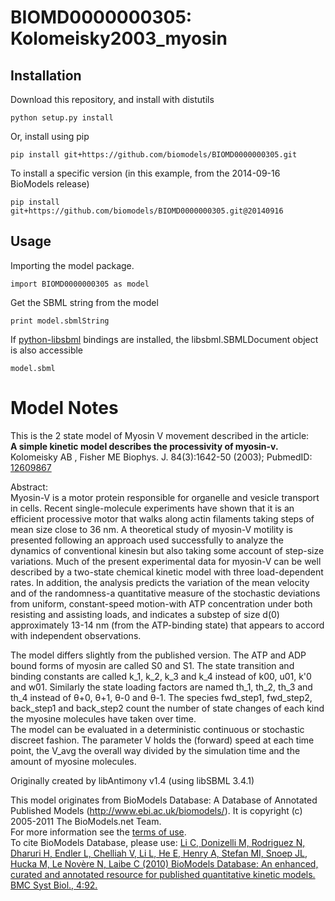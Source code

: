 # BIOMD0000000305: Kolomeisky2003_myosin

## Installation

Download this repository, and install with distutils

`python setup.py install`

Or, install using pip

`pip install git+https://github.com/biomodels/BIOMD0000000305.git`

To install a specific version (in this example, from the 2014-09-16 BioModels release)

`pip install git+https://github.com/biomodels/BIOMD0000000305.git@20140916`

## Usage

Importing the model package.

`import BIOMD0000000305 as model`

Get the SBML string from the model

`print model.sbmlString`

If [python-libsbml](https://pypi.python.org/pypi/python-libsbml) bindings are
installed, the libsbml.SBMLDocument object is also accessible

`model.sbml`


# Model Notes


This is the 2 state model of Myosin V movement described in the article:  
**A simple kinetic model describes the processivity of myosin-v.**   
Kolomeisky AB , Fisher ME Biophys. J. 84(3):1642-50 (2003); PubmedID:[
12609867](http://www.ncbi.nlm.nih.gov/pubmed/12609867)  

Abstract:  
Myosin-V is a motor protein responsible for organelle and vesicle transport in
cells. Recent single-molecule experiments have shown that it is an efficient
processive motor that walks along actin filaments taking steps of mean size
close to 36 nm. A theoretical study of myosin-V motility is presented
following an approach used successfully to analyze the dynamics of
conventional kinesin but also taking some account of step-size variations.
Much of the present experimental data for myosin-V can be well described by a
two-state chemical kinetic model with three load-dependent rates. In addition,
the analysis predicts the variation of the mean velocity and of the
randomness-a quantitative measure of the stochastic deviations from uniform,
constant-speed motion-with ATP concentration under both resisting and
assisting loads, and indicates a substep of size d(0) approximately 13-14 nm
(from the ATP-binding state) that appears to accord with independent
observations.

The model differs slightly from the published version. The ATP and ADP bound
forms of myosin are called S0 and S1. The state transition and binding
constants are called k_1, k_2, k_3 and k_4 instead of k00, u01, k'0 and w01.
Similarly the state loading factors are named th_1, th_2, th_3 and th_4
instead of θ+0, θ+1, θ-0 and θ-1. The species fwd_step1, fwd_step2, back_step1
and back_step2 count the number of state changes of each kind the myosine
molecules have taken over time.  
The model can be evaluated in a deterministic continuous or stochastic
discreet fashion. The parameter V holds the (forward) speed at each time
point, the V_avg the overall way divided by the simulation time and the amount
of myosine molecules.

Originally created by libAntimony v1.4 (using libSBML 3.4.1)

This model originates from BioModels Database: A Database of Annotated
Published Models (http://www.ebi.ac.uk/biomodels/). It is copyright (c)
2005-2011 The BioModels.net Team.  
For more information see the [terms of
use](http://www.ebi.ac.uk/biomodels/legal.html).  
To cite BioModels Database, please use: [Li C, Donizelli M, Rodriguez N,
Dharuri H, Endler L, Chelliah V, Li L, He E, Henry A, Stefan MI, Snoep JL,
Hucka M, Le Novère N, Laibe C (2010) BioModels Database: An enhanced, curated
and annotated resource for published quantitative kinetic models. BMC Syst
Biol., 4:92.](http://www.ncbi.nlm.nih.gov/pubmed/20587024)


